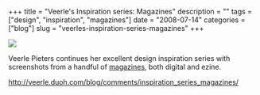 +++
title = "Veerle's Inspiration series: Magazines"
description = ""
tags = ["design", "inspiration", "magazines"]
date = "2008-07-14"
categories = ["blog"]
slug = "veerles-inspiration-series-magazines"
+++



  <div class="notebook-screenshot"><a href="http://veerle.duoh.com/blog/comments/inspiration_series_magazines/"><img src="http://media.konigi.com/notebook/veerle-magazine-inspiration.jpg" class="notebook-image" /></a></div><p>Veerle Pieters continues her excellent design inspiration series with screenshots from a handful of <a href="http://veerle.duoh.com/blog/comments/inspiration_series_magazines/">magazines</a>, both digital and ezine.</p>
    
  <a href="http://veerle.duoh.com/blog/comments/inspiration_series_magazines/">http://veerle.duoh.com/blog/comments/inspiration_series_magazines/</a>

